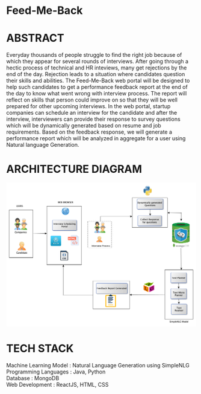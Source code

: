 # Feed-Me-Back

# ABSTRACT 
Everyday thousands of people struggle to find the right job because of which they appear for several rounds of interviews. After going through a hectic process of technical and HR inteviews, many get rejections by the end of the day. Rejection leads to a situation where candidates question their skills and abilities. The Feed-Me-Back web portal will be designed to help such candidates to get a performance feedback report at the end of the day to know what went wrong with interview process. The report will reflect on skills that person could improve on so that they will be well prepared for other upcoming interviews. In the web portal, startup companies can schedule an interview for the candidate and after the interview, interviewers can provide their response to survey questions which will be dynamically generated based on resume and job requirements. Based on the feedback response, we will generate a performance report which will be analyzed in aggregate for a user using Natural language Generation.

# ARCHITECTURE DIAGRAM
<img src= "Arch_Diagram272.bmp">

# TECH STACK
Machine Learning Model : Natural Language Generation using SimpleNLG <br />
Programming Languages : Java, Python <br />
Database : MongoDB <br />
Web Development : ReactJS, HTML, CSS
